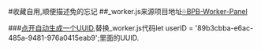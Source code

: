 #收藏自用,顺便描述免的忘记
##_worker.js来源项目地址[💦BPB-Worker-Panel](https://github.com/bia-pain-bache/BPB-Worker-Panel)

###[点开自动生成一个UUID](https://www.uuidgenerator.net),替换_worker.js代码let userID = '89b3cbba-e6ac-485a-9481-976a0415eab9';里面的UUID.


